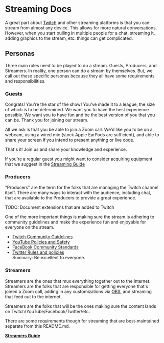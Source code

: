 # Streaming Docs

A great part about [Twitch](https://www.twitch.tv/) and other streaming platforms is that you can stream from almost any device. This allows for more natural conversations. However, when you start pulling in multiple people for a chat, streaming it, adding graphics to the stream, etc. things can get complicated.

## Personas

Three main roles need to be played to do a stream. Guests, Producers, and Streamers. In reality, one person can do a stream by themselves. But, we call out these specific personas because they all have some requirements and responsibilities.

### Guests

Congrats! You're the star of the show! You've made it to a league, the size of which is to be determined. We want you to have the best experience possible. We want you to have fun and be the best version of you that you can be. Thank you for joining our stream.

All we ask is that you be able to join a Zoom call. We'd like you to be on a webcam, using a wired mic (stock Apple EarPods are sufficient), and able to share your screen if you intend to present anything or live code.

That's it! Join us and share your knowledge and experience.

If you're a regular guest you might want to consider acquiring equipment that we suggest in the [Streaming Guide](streaming-guide.md)

### Producers

"Producers" are the term for the folks that are managing the Twitch channel itself. There are many ways to interact with the audience,  including chat, that are available to the Producers to provide a great experience.

TODO: Document extensions that are added to Twitch

One of the more important things is making sure the stream is adhering to community guidelines and make the experience fun and enjoyable for everyone on the stream.

* [Twitch Community Guidelines](https://www.twitch.tv/p/legal/community-guidelines/)
* [YouTube Policies and Safety](https://www.youtube.com/about/policies/#community-guidelines)
* [FaceBook Community Standards](https://www.facebook.com/communitystandards/)  
* [Twitter Rules and policies](https://help.twitter.com/en/rules-and-policies#twitter-rules)  
Summary: Be excellent to everyone.

### Streamers

Streamers are the ones that mux everything together out to the internet. Streamers are the folks that are responsible for getting everyone that's joined a Zoom call, adding in any customizations via [OBS](http://obsproject.com/), and streaming that feed out to the internet.

Streamers are the folks that will be the ones making sure the content lands on Twitch/YouTube/Facebook/Twitter/etc.

There are some requirements though for streaming that are best-maintained separate from this README.md.

[**Streamers Guide**](streamers-guide.md)
